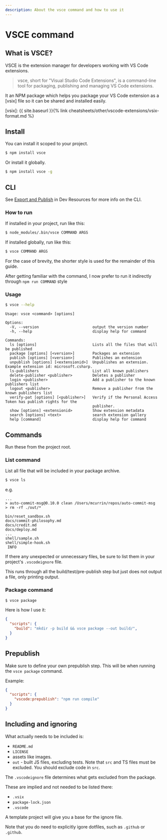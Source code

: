 ```yaml
---
description: About the vsce command and how to use it
---
```

# VSCE command


## What is VSCE?

VSCE is the extension manager for developers working with VS Code extensions.

> vsce, short for "Visual Studio Code Extensions", is a command-line tool for packaging, publishing and managing VS Code extensions.

It an NPM package which helps you package your VS Code extension as a [vsix] file so it can be shared and installed easily.

[vsix]: {{ site.baseurl }}{% link cheatsheets/other/vscode-extensions/vsix-format.md %}


## Install

You can install it scoped to your project.

```sh
$ npm install vsce
```

Or install it globally.

```sh
$ npm install vsce -g
```


## CLI

See [Export and Publish](https://michaelcurrin.github.io/dev-resources/resources/other/vscode-extensions/export-publish.html) in Dev Resources for more info on the CLI.

### How to run

If installed in your project, run like this:

```sh
$ node_modules/.bin/vsce COMMAND ARGS
```

If installed globally, run like this:

```sh
$ vsce COMMAND ARGS
```

For the case of brevity, the shorter style is used for the remainder of this guide.

After getting familiar with the command, I now prefer to run it indirectly through `npm run COMMAND` style


### Usage

```sh
$ vsce --help
```
```
Usage: vsce <command> [options]

Options:
  -V, --version                        output the version number
  -h, --help                           display help for command

Commands:
  ls [options]                         Lists all the files that will be published
  package [options] [<version>]        Packages an extension
  publish [options] [<version>]        Publishes an extension
  unpublish [options] [<extensionid>]  Unpublishes an extension. Example extension id: microsoft.csharp.
  ls-publishers                        List all known publishers
  delete-publisher <publisher>         Deletes a publisher
  login <publisher>                    Add a publisher to the known publishers list
  logout <publisher>                   Remove a publisher from the known publishers list
  verify-pat [options] [<publisher>]   Verify if the Personal Access Token has publish rights for the
                                       publisher.
  show [options] <extensionid>         Show extension metadata
  search [options] <text>              search extension gallery
  help [command]                       display help for command
```


## Commands

Run these from the project root.

### List command

List all file that will be included in your package archive.

```sh
$ vsce ls
```
e.g.

```
...
> auto-commit-msg@0.10.0 clean /Users/mcurrin/repos/auto-commit-msg
> rm -rf ./out/*

bin/reset_sandbox.sh
docs/commit-philosophy.md
docs/credit.md
docs/deploy.md
...
shell/sample.sh
shell/simple-hook.sh
 INFO
```

If there any unexpected or unnecessary files, be sure to list them in your project's `.vscodeignore` file.

This runs through all the build/test/pre-publish step but just does not output a file, only printing output.

### Package command

```sh
$ vsce package
```

Here is how I use it:

```json
{
  "scripts": {
    "build": "mkdir -p build && vsce package --out build/",
  }
}
```


## Prepublish

Make sure to define your own prepublish step. This will be when running the `vsce package` command.


Example: 

```json
{
  "scripts": {
    "vscode:prepublish": "npm run compile"
  }
}
```


## Including and ignoring

What actually needs to be included is:

- `README.md`
- `LICENSE`
- assets like images.
- `out` - built JS files, excluding tests. Note that `src` and TS files must be excluded.
You should exclude code in `src`.

The `.vscodeignore` file determines what gets excluded from the package. 

These are implied and not needed to be listed there:

- `.vsix`
- `package-lock.json`
- `.vscode`

A template project will give you a base for the ignore file.

Note that you do need to explicitly igore dotfiles, such as `.github` or `.github`. 


